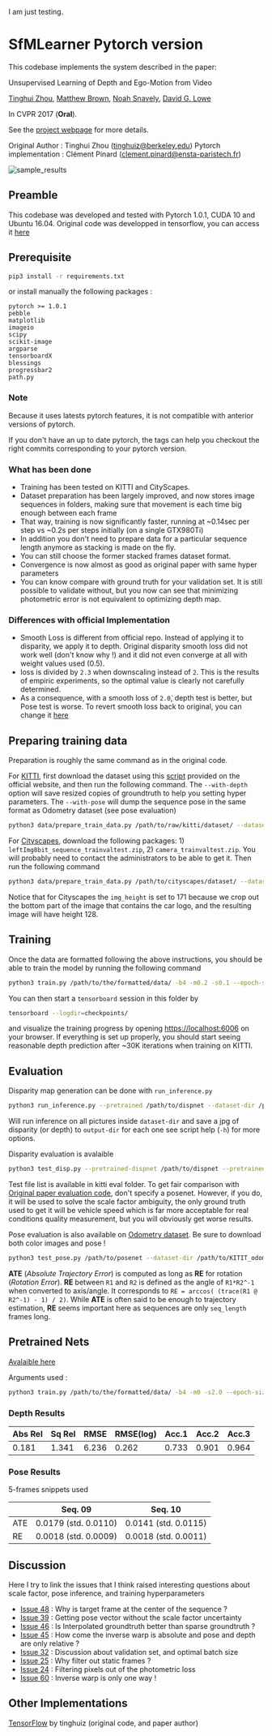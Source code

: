 I am just testing.
# SfMLearner Pytorch version
This codebase implements the system described in the paper:

Unsupervised Learning of Depth and Ego-Motion from Video

[Tinghui Zhou](https://people.eecs.berkeley.edu/~tinghuiz/), [Matthew Brown](http://matthewalunbrown.com/research/research.html), [Noah Snavely](http://www.cs.cornell.edu/~snavely/), [David G. Lowe](http://www.cs.ubc.ca/~lowe/home.html)

In CVPR 2017 (**Oral**).

See the [project webpage](https://people.eecs.berkeley.edu/~tinghuiz/projects/SfMLearner/) for more details. 

Original Author : Tinghui Zhou (tinghuiz@berkeley.edu)
Pytorch implementation : Clément Pinard (clement.pinard@ensta-paristech.fr)

![sample_results](misc/cityscapes_sample_results.gif)

## Preamble
This codebase was developed and tested with Pytorch 1.0.1, CUDA 10 and Ubuntu 16.04. Original code was developped in tensorflow, you can access it [here](https://github.com/tinghuiz/SfMLearner)

## Prerequisite

```bash
pip3 install -r requirements.txt
```

or install manually the following packages :

```
pytorch >= 1.0.1
pebble
matplotlib
imageio
scipy
scikit-image
argparse
tensorboardX
blessings
progressbar2
path.py
```

### Note
Because it uses latests pytorch features, it is not compatible with anterior versions of pytorch.

If you don't have an up to date pytorch, the tags can help you checkout the right commits corresponding to your pytorch version.

### What has been done

* Training has been tested on KITTI and CityScapes.
* Dataset preparation has been largely improved, and now stores image sequences in folders, making sure that movement is each time big enough between each frame
* That way, training is now significantly faster, running at ~0.14sec per step vs ~0.2s per steps initially (on a single GTX980Ti)
* In addition you don't need to prepare data for a particular sequence length anymore as stacking is made on the fly.
* You can still choose the former stacked frames dataset format.
* Convergence is now almost as good as original paper with same hyper parameters
* You can know compare with ground truth for your validation set. It is still possible to validate without, but you now can see that minimizing photometric error is not equivalent to optimizing depth map.

### Differences with official Implementation

* Smooth Loss is different from official repo. Instead of applying it to disparity, we apply it to depth. Original disparity smooth loss did not work well (don't know why !) and it did not even converge at all with weight values used (0.5).
* loss is divided by `2.3` when downscaling instead of `2`. This is the results of empiric experiments, so the optimal value is clearly not carefully determined.
* As a consequence, with a smooth loss of `2.0̀`, depth test is better, but Pose test is worse. To revert smooth loss back to original, you can change it [here](train.py#L270)

## Preparing training data
Preparation is roughly the same command as in the original code.

For [KITTI](http://www.cvlibs.net/datasets/kitti/raw_data.php), first download the dataset using this [script](http://www.cvlibs.net/download.php?file=raw_data_downloader.zip) provided on the official website, and then run the following command. The `--with-depth` option will save resized copies of groundtruth to help you setting hyper parameters. The `--with-pose` will dump the sequence pose in the same format as Odometry dataset (see pose evaluation)
```bash
python3 data/prepare_train_data.py /path/to/raw/kitti/dataset/ --dataset-format 'kitti_raw' --dump-root /path/to/resulting/formatted/data/ --width 416 --height 128 --num-threads 4 [--static-frames /path/to/static_frames.txt] [--with-depth] [--with-pose]
```


For [Cityscapes](https://www.cityscapes-dataset.com/), download the following packages: 1) `leftImg8bit_sequence_trainvaltest.zip`, 2) `camera_trainvaltest.zip`. You will probably need to contact the administrators to be able to get it. Then run the following command
```bash
python3 data/prepare_train_data.py /path/to/cityscapes/dataset/ --dataset-format 'cityscapes' --dump-root /path/to/resulting/formatted/data/ --width 416 --height 171 --num-threads 4
```
Notice that for Cityscapes the `img_height` is set to 171 because we crop out the bottom part of the image that contains the car logo, and the resulting image will have height 128.

## Training
Once the data are formatted following the above instructions, you should be able to train the model by running the following command
```bash
python3 train.py /path/to/the/formatted/data/ -b4 -m0.2 -s0.1 --epoch-size 3000 --sequence-length 3 --log-output [--with-gt]
```
You can then start a `tensorboard` session in this folder by
```bash
tensorboard --logdir=checkpoints/
```
and visualize the training progress by opening [https://localhost:6006](https://localhost:6006) on your browser. If everything is set up properly, you should start seeing reasonable depth prediction after ~30K iterations when training on KITTI.

## Evaluation

Disparity map generation can be done with `run_inference.py`
```bash
python3 run_inference.py --pretrained /path/to/dispnet --dataset-dir /path/pictures/dir --output-dir /path/to/output/dir
```
Will run inference on all pictures inside `dataset-dir` and save a jpg of disparity (or depth) to `output-dir` for each one see script help (`-h`) for more options.

Disparity evaluation is avalaible
```bash
python3 test_disp.py --pretrained-dispnet /path/to/dispnet --pretrained-posenet /path/to/posenet --dataset-dir /path/to/KITTI_raw --dataset-list /path/to/test_files_list
```

Test file list is available in kitti eval folder. To get fair comparison with [Original paper evaluation code](https://github.com/tinghuiz/SfMLearner/blob/master/kitti_eval/eval_depth.py), don't specify a posenet. However, if you do,  it will be used to solve the scale factor ambiguity, the only ground truth used to get it will be vehicle speed which is far more acceptable for real conditions quality measurement, but you will obviously get worse results.

Pose evaluation is also available on [Odometry dataset](http://www.cvlibs.net/datasets/kitti/eval_odometry.php). Be sure to download both color images and pose !

```bash
python3 test_pose.py /path/to/posenet --dataset-dir /path/to/KITIT_odometry --sequences [09]
```

**ATE** (*Absolute Trajectory Error*) is computed as long as **RE** for rotation (*Rotation Error*). **RE** between `R1` and `R2` is defined as the angle of `R1*R2^-1` when converted to axis/angle. It corresponds to `RE = arccos( (trace(R1 @ R2^-1) - 1) / 2)`.
While **ATE** is often said to be enough to trajectory estimation, **RE** seems important here as sequences are only `seq_length` frames long.

## Pretrained Nets

[Avalaible here](https://drive.google.com/drive/folders/1H1AFqSS8wr_YzwG2xWwAQHTfXN5Moxmx)

Arguments used :

```bash
python3 train.py /path/to/the/formatted/data/ -b4 -m0 -s2.0 --epoch-size 1000 --sequence-length 5 --log-output --with-gt
```

### Depth Results

| Abs Rel | Sq Rel | RMSE  | RMSE(log) | Acc.1 | Acc.2 | Acc.3 |
|---------|--------|-------|-----------|-------|-------|-------|
| 0.181   | 1.341  | 6.236 | 0.262     | 0.733 | 0.901 | 0.964 | 

### Pose Results

5-frames snippets used

|    | Seq. 09              | Seq. 10              |
|----|----------------------|----------------------|
|ATE | 0.0179 (std. 0.0110) | 0.0141 (std. 0.0115) |
|RE  | 0.0018 (std. 0.0009) | 0.0018 (std. 0.0011) | 


## Discussion

Here I try to link the issues that I think raised interesting questions about scale factor, pose inference, and training hyperparameters

 - [Issue 48](https://github.com/ClementPinard/SfmLearner-Pytorch/issues/48) : Why is target frame at the center of the sequence ?
 - [Issue 39](https://github.com/ClementPinard/SfmLearner-Pytorch/issues/39) : Getting pose vector without the scale factor uncertainty
 - [Issue 46](https://github.com/ClementPinard/SfmLearner-Pytorch/issues/46) : Is Interpolated groundtruth better than sparse groundtruth ?
 - [Issue 45](https://github.com/ClementPinard/SfmLearner-Pytorch/issues/45) : How come the inverse warp is absolute and pose and depth are only relative ?
 - [Issue 32](https://github.com/ClementPinard/SfmLearner-Pytorch/issues/32) : Discussion about validation set, and optimal batch size
 - [Issue 25](https://github.com/ClementPinard/SfmLearner-Pytorch/issues/25) : Why filter out static frames ?
 - [Issue 24](https://github.com/ClementPinard/SfmLearner-Pytorch/issues/24) : Filtering pixels out of the photometric loss
 - [Issue 60](https://github.com/ClementPinard/SfmLearner-Pytorch/issues/60) : Inverse warp is only one way !

## Other Implementations

[TensorFlow](https://github.com/tinghuiz/SfMLearner) by tinghuiz (original code, and paper author)
